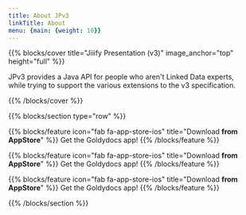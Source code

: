 ```yaml
---
title: About JPv3
linkTitle: About
menu: {main: {weight: 10}}
---
```


{{% blocks/cover title="Jiiify Presentation (v3)" image_anchor="top" height="full" %}} <p class="lead mt-5">JPv3 provides a Java API for people who aren't Linked Data 
experts,<br/>while trying to support the various extensions to the v3 specification.</p> {{% /blocks/cover %}}



{{% blocks/section type="row" %}}

{{% blocks/feature icon="fab fa-app-store-ios" title="Download **from AppStore**" %}}
Get the Goldydocs app!
{{% /blocks/feature %}}

{{% blocks/feature icon="fab fa-app-store-ios" title="Download **from AppStore**" %}}
Get the Goldydocs app!
{{% /blocks/feature %}}

{{% blocks/feature icon="fab fa-app-store-ios" title="Download **from AppStore**" %}}
Get the Goldydocs app!
{{% /blocks/feature %}}

{{% /blocks/section  %}}

